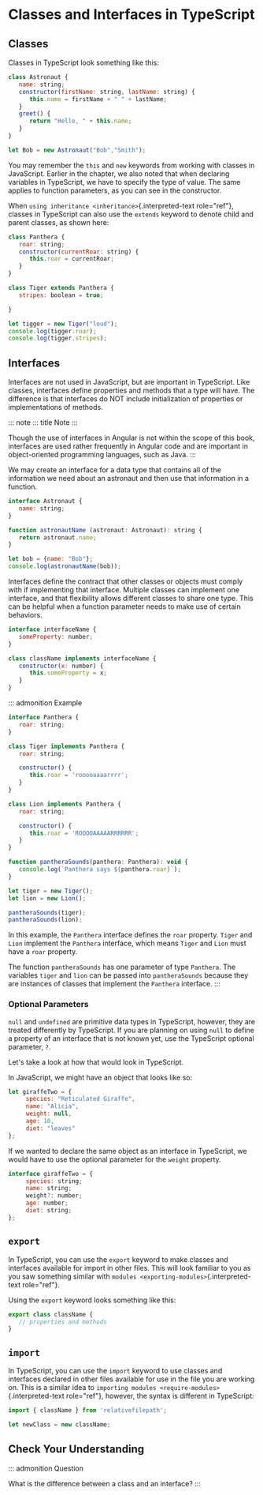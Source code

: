 # Classes and Interfaces in TypeScript

## Classes

Classes in TypeScript look something like this:

``` {.js linenos=""}
class Astronaut {
   name: string;
   constructor(firstName: string, lastName: string) {
      this.name = firstName + " " + lastName;
   }
   greet() {
      return "Hello, " + this.name;
   }
}

let Bob = new Astronaut("Bob","Smith");
```

You may remember the `this` and `new` keywords from working with classes
in JavaScript. Earlier in the chapter, we also noted that when declaring
variables in TypeScript, we have to specify the type of value. The same
applies to function parameters, as you can see in the constructor.

When `using inheritance <inheritance>`{.interpreted-text role="ref"},
classes in TypeScript can also use the `extends` keyword to denote child
and parent classes, as shown here:

``` {.js linenos=""}
class Panthera {
   roar: string;
   constructor(currentRoar: string) {
      this.roar = currentRoar;
   }
}

class Tiger extends Panthera {
   stripes: boolean = true;

}

let tigger = new Tiger("loud");
console.log(tigger.roar);
console.log(tigger.stripes);
```

## Interfaces

Interfaces are not used in JavaScript, but are important in TypeScript.
Like classes, interfaces define properties and methods that a type will
have. The difference is that interfaces do NOT include initialization of
properties or implementations of methods.

::: note
::: title
Note
:::

Though the use of interfaces in Angular is not within the scope of this
book, interfaces are used rather frequently in Angular code and are
important in object-oriented programming languages, such as Java.
:::

We may create an interface for a data type that contains all of the
information we need about an astronaut and then use that information in
a function.

``` {.js linenos=""}
interface Astronaut {
   name: string;
}

function astronautName (astronaut: Astronaut): string {
   return astronaut.name;
}

let bob = {name: "Bob"};
console.log(astronautName(bob));
```

Interfaces define the contract that other classes or objects must comply
with if implementing that interface. Multiple classes can implement one
interface, and that flexibility allows different classes to share one
type. This can be helpful when a function parameter needs to make use of
certain behaviors.

``` {.js linenos=""}
interface interfaceName {
   someProperty: number;
}

class className implements interfaceName {
   constructor(x: number) {
      this.someProperty = x;
   }
}
```

::: admonition
Example

``` {.js linenos=""}
interface Panthera {
   roar: string;
}

class Tiger implements Panthera {
   roar: string;

   constructor() {
      this.roar = 'rooooaaaarrrr';
   }
}

class Lion implements Panthera {
   roar: string;

   constructor() {
      this.roar = 'ROOOOAAAAARRRRRR';
   }
}

function pantheraSounds(panthera: Panthera): void {
   console.log(`Panthera says ${panthera.roar}`);
}

let tiger = new Tiger();
let lion = new Lion();

pantheraSounds(tiger);
pantheraSounds(lion);
```

In this example, the `Panthera` interface defines the `roar` property.
`Tiger` and `Lion` implement the `Panthera` interface, which means
`Tiger` and `Lion` must have a `roar` property.

The function `pantheraSounds` has one parameter of type `Panthera`. The
variables `tiger` and `lion` can be passed into `pantheraSounds` because
they are instances of classes that implement the `Panthera` interface.
:::

### Optional Parameters

`null` and `undefined` are primitive data types in TypeScript, however,
they are treated differently by TypeScript. If you are planning on using
`null` to define a property of an interface that is not known yet, use
the TypeScript optional parameter, `?`.

Let\'s take a look at how that would look in TypeScript.

In JavaScript, we might have an object that looks like so:

``` {.js linenos=""}
let giraffeTwo = {
     species: "Reticulated Giraffe",
     name: "Alicia",
     weight: null,
     age: 10,
     diet: "leaves"
};
```

If we wanted to declare the same object as an interface in TypeScript,
we would have to use the optional parameter for the `weight` property.

``` {.js linenos=""}
interface giraffeTwo = {
     species: string;
     name: string;
     weight?: number;
     age: number;
     diet: string;
};
```

## `export`

In TypeScript, you can use the `export` keyword to make classes and
interfaces available for import in other files. This will look familiar
to you as you saw something similar with
`modules <exporting-modules>`{.interpreted-text role="ref"}.

Using the `export` keyword looks something like this:

``` {.js linenos=""}
export class className {
   // properties and methods
}
```

## `import`

In TypeScript, you can use the `import` keyword to use classes and
interfaces declared in other files available for use in the file you are
working on. This is a similar idea to
`importing modules <require-modules>`{.interpreted-text role="ref"},
however, the syntax is different in TypeScript:

``` {.js linenos=""}
import { className } from 'relativefilepath';

let newClass = new className;
```

## Check Your Understanding

::: admonition
Question

What is the difference between a class and an interface?
:::

